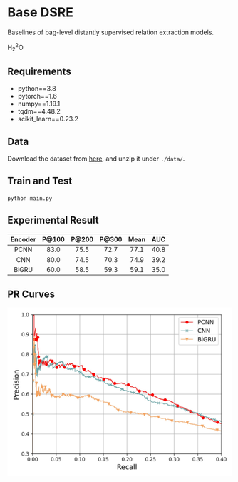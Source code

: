 # Base DSRE
Baselines of bag-level distantly supervised relation extraction models.

H<sub>2</sub><sup>2</sup>O

## Requirements
* python==3.8
* pytorch==1.6
* numpy==1.19.1
* tqdm==4.48.2
* scikit_learn==0.23.2

## Data
Download the dataset from [here](https://github.com/thunlp/HNRE/tree/master/raw_data), and unzip it under `./data/`.

## Train and Test
```
python main.py
```

## Experimental Result

| Encoder | P@100 | P@200 | P@300 | Mean | AUC |
| :-----: | :---: | :---: | :---: | :--: | :-: |
| PCNN | 83.0 | 75.5 | 72.7 | 77.1 | 40.8 |
| CNN | 80.0 | 74.5 | 70.3 | 74.9 | 39.2 |
| BiGRU | 60.0 | 58.5 | 59.3 | 59.1 | 35.0 |

## PR Curves
![](https://github.com/tmliang/Base-DSRE/blob/main/pr.jpg)
